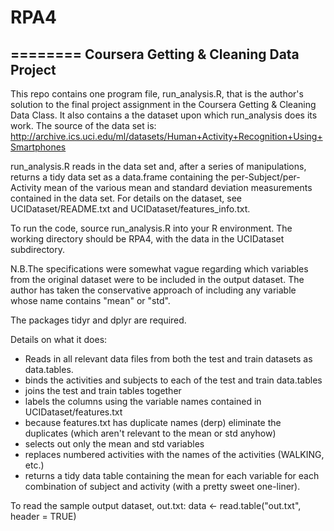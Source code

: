 # RPA4
========
Coursera Getting &amp; Cleaning Data Project
--------
This repo contains one program file, run_analysis.R, that is the author's solution to the final project assignment in the Coursera Getting & Cleaning Data Class.
It also contains a the dataset upon which run_analysis does its work. The source of the data set is: http://archive.ics.uci.edu/ml/datasets/Human+Activity+Recognition+Using+Smartphones

run_analysis.R reads in the data set and, after a series of manipulations, returns a tidy data set as a data.frame containing the per-Subject/per-Activity mean
of the various mean and standard deviation measurements contained in the data set. For details on the dataset, see UCIDataset/README.txt and
UCIDataset/features_info.txt.

To run the code, source run_analysis.R into your R environment. The working directory should be RPA4, with the data in the UCIDataset
subdirectory.

N.B.The specifications were somewhat vague regarding which variables from the original dataset were to be included in the output dataset.
The author has taken the conservative approach of including any variable whose name contains "mean" or "std". 

The packages tidyr and dplyr are required.

Details on what it does:
- Reads in all relevant data files from both the test and train datasets as data.tables.
- binds the activities and subjects to each of the test and train data.tables
- joins the test and train tables together
- labels the columns using the variable names contained in UCIDataset/features.txt
- because features.txt has duplicate names (derp) eliminate the duplicates (which aren't relevant to the mean or std anyhow)
- selects out only the mean and std variables
- replaces numbered activities with the names of the activities (WALKING, etc.)
- returns a tidy data table containing the mean for each variable for each combination of subject and activity (with a pretty sweet one-liner).



To read the sample output dataset, out.txt:
data <- read.table("out.txt", header = TRUE)
